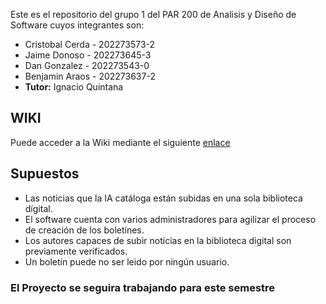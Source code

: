Este es el repositorio del grupo 1 del PAR 200 de Analisis y Diseño de Software cuyos integrantes son:
* Cristobal Cerda - 202273573-2
* Jaime Donoso - 202273645-3
* Dan Gonzalez - 202273543-0
* Benjamin Araos - 202273637-2
* **Tutor:** Ignacio Quintana
##  WIKI
Puede acceder a la Wiki mediante el siguiente [enlace](https://github.com/Koffy04/GRUPO1-2024-PROYINF/wiki)
## Supuestos
* Las noticias que la IA catáloga están subidas en una sola biblioteca dígital.
* El software cuenta con varios administradores para agilizar el proceso de creación de los boletínes.
* Los autores capaces de subir noticias en la biblioteca digital son previamente verificados.
* Un boletín puede no ser leido por ningún usuario.

### El Proyecto se seguira trabajando para este semestre
